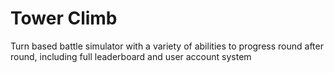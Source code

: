 # Tower Climb

Turn based battle simulator with a variety of abilities to progress round after round, including full leaderboard and user account system
 
